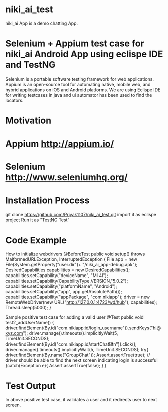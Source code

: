 # niki_ai_test
niki_ai App is a demo chatting App.

# Selenium + Appium test case for niki_ai Android App using eclispe IDE and TestNG
Selenium is a portable software testing framework for web applications. 
Appium is an open-source tool for automating native, mobile web, and hybrid applications on iOS and Android platforms.
We are using Eclispe IDE for writing testcases in java and ui automator has been used to find the locators.

# Motivation
# Appium http://appium.io/
# Selenium http://www.seleniumhq.org/

# Installation Process
git clone https://github.com/Priyak1107/niki_ai_test.git
import it as eclispe project
Run it as "TestNG Test"

# Code Example
How to initialize webdrivers
@BeforeTest
	public void setup() throws MalformedURLException, InterruptedException {
		File app = new File(System.getProperty("user.dir")+ "/niki_ai_app-debug.apk");
		DesiredCapabilities capabilities = new DesiredCapabilities();
		capabilities.setCapability("deviceName", "MI 4I");
		capabilities.setCapability(CapabilityType.VERSION,"5.0.2");
		capabilities.setCapability("platformName", "Android");
		capabilities.setCapability("app", app.getAbsolutePath());
		capabilities.setCapability("appPackage", "com.nikiapp");
		driver = new RemoteWebDriver(new URL("http://127.0.0.1:4723/wd/hub"), capabilities);
		Thread.sleep(5000);
	}
  
  Sample positive test case for adding a valid user
  @Test
	public void test2_addUserName()
	{
		driver.findElement(By.id("com.nikiapp:id/login_username")).sendKeys("hi@xyz.com");
		driver.manage().timeouts().implicitlyWait(5, TimeUnit.SECONDS);
		driver.findElement(By.id("com.nikiapp:id/startChatBtn")).click();
		driver.manage().timeouts().implicitlyWait(5, TimeUnit.SECONDS);
		try{
			driver.findElement(By.name("GroupChat"));
			Assert.assertTrue(true); // driver should be able to find the next screen indicating login is successful
		}catch(Exception e){
			Assert.assertTrue(false); 
		}
	}
  
  # Test Output
  In above positive test case, it validates a user and it redirects user to next screen.
  
  

